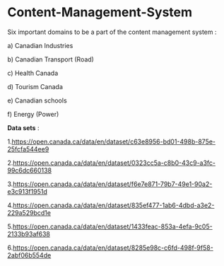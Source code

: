 # Content-Management-System
Six important domains to be a part of the content management system :

a) Canadian Industries

b) Canadian Transport (Road)

c) Health Canada

d) Tourism Canada

e) Canadian schools

f) Energy (Power)


**Data sets** :

1.https://open.canada.ca/data/en/dataset/c63e8956-bd01-498b-875e-25fcfa544ee9

2.https://open.canada.ca/data/en/dataset/0323cc5a-c8b0-43c9-a3fc-99c6dc660138

3.https://open.canada.ca/data/en/dataset/f6e7e871-79b7-49e1-90a2-e3c913f1951d

4.https://open.canada.ca/data/en/dataset/835ef477-1ab6-4dbd-a3e2-229a529bcd1e

5.https://open.canada.ca/data/en/dataset/1433feac-853a-4efa-9c05-2133b93af638

6.https://open.canada.ca/data/en/dataset/8285e98c-c6fd-498f-9f58-2abf06b554de




